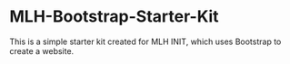 # MLH-Bootstrap-Starter-Kit
This is a simple starter kit created for MLH INIT, which uses Bootstrap to create a website. 
